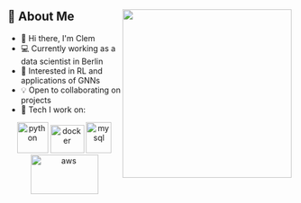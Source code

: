 
## :book: About Me <img src="nn_gif.gif" width="300" height="300" align="right">

- 🤘 Hi there, I'm Clem
- 💻 Currently working as a data scientist in Berlin
- 🧠 Interested in RL and applications of GNNs
- 💡 Open to collaborating on projects
- 🔨 Tech I work on:

<p align="center">
      <img src="https://www.vectorlogo.zone/logos/python/python-icon.svg" alt="python" width="55" height="55"/>
      <img src="https://www.vectorlogo.zone/logos/docker/docker-official.svg" alt="docker" width="60" height="50"/>
      <img src="https://www.vectorlogo.zone/logos/jenkins/jenkins-icon.svg" alt="mysql" width="45" height="55"/>  
      <img src="https://www.vectorlogo.zone/logos/amazon_aws/amazon_aws-ar21.svg" alt="aws" width="120" height="70"/>
</p>
